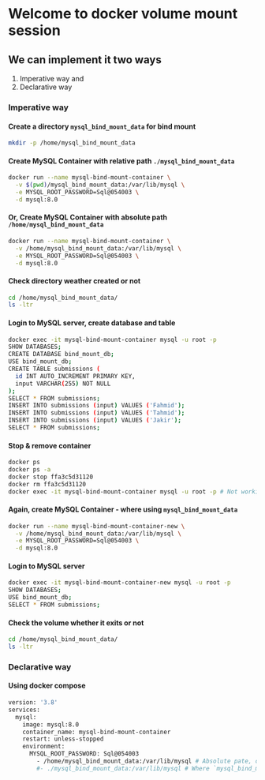 # Welcome to docker volume mount session

## We can implement it two ways

1. Imperative way and
2. Declarative way

### Imperative way

#### Create a directory `mysql_bind_mount_data` for bind mount

```bash
mkdir -p /home/mysql_bind_mount_data
```

#### Create MySQL Container with relative path `./mysql_bind_mount_data`

```bash
docker run --name mysql-bind-mount-container \
  -v $(pwd)/mysql_bind_mount_data:/var/lib/mysql \
  -e MYSQL_ROOT_PASSWORD=Sql@054003 \
  -d mysql:8.0
```

#### Or, Create MySQL Container with absolute path `/home/mysql_bind_mount_data`

```bash
docker run --name mysql-bind-mount-container \
  -v /home/mysql_bind_mount_data:/var/lib/mysql \
  -e MYSQL_ROOT_PASSWORD=Sql@054003 \
  -d mysql:8.0
```

#### Check directory weather created or not

```bash
cd /home/mysql_bind_mount_data/
ls -ltr
```

#### Login to MySQL server, create database and table

```bash
docker exec -it mysql-bind-mount-container mysql -u root -p
SHOW DATABASES;
CREATE DATABASE bind_mount_db;
USE bind_mount_db;
CREATE TABLE submissions (
  id INT AUTO_INCREMENT PRIMARY KEY,
  input VARCHAR(255) NOT NULL
);
SELECT * FROM submissions;
INSERT INTO submissions (input) VALUES ('Fahmid');
INSERT INTO submissions (input) VALUES ('Tahmid');
INSERT INTO submissions (input) VALUES ('Jakir');
SELECT * FROM submissions;
```

#### Stop & remove container

```bash
docker ps
docker ps -a
docker stop ffa3c5d31120
docker rm ffa3c5d31120
docker exec -it mysql-bind-mount-container mysql -u root -p # Not working due container not exits now
```

#### Again, create MySQL Container - where using `mysql_bind_mount_data`

```bash
docker run --name mysql-bind-mount-container-new \
  -v /home/mysql_bind_mount_data:/var/lib/mysql \
  -e MYSQL_ROOT_PASSWORD=Sql@054003 \
  -d mysql:8.0
```

#### Login to MySQL server

```bash
docker exec -it mysql-bind-mount-container-new mysql -u root -p
SHOW DATABASES;
USE bind_mount_db;
SELECT * FROM submissions;
```

#### Check the volume whether it exits or not

```bash
cd /home/mysql_bind_mount_data/
ls -ltr
```

### Declarative way

#### Using docker compose

```bash
version: '3.8'
services:
  mysql:
    image: mysql:8.0
    container_name: mysql-bind-mount-container
    restart: unless-stopped
    environment:
      MYSQL_ROOT_PASSWORD: Sql@054003
        - /home/mysql_bind_mount_data:/var/lib/mysql # Absolute pate, or
        #- ./mysql_bind_mount_data:/var/lib/mysql # Where `mysql_bind_mount_data` in local/host in home's directory.
```
